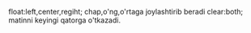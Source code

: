 float:left,center,regiht;  chap,o'ng,o'rtaga joylashtirib beradi
clear:both; matinni keyingi qatorga o'tkazadi.